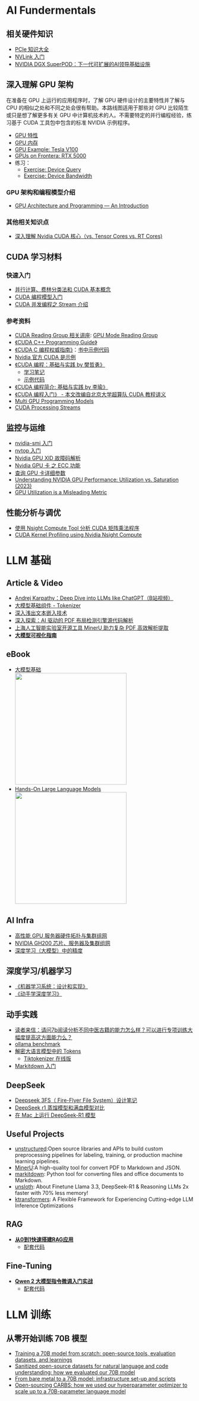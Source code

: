 # AI Fundermentals
## 相关硬件知识
- [PCIe 知识大全](https://mp.weixin.qq.com/s/dHvKYcZoa4rcF90LLyo_0A)
- [NVLink 入门](https://mp.weixin.qq.com/s/fP69UEgusOa_X4ZKLo30ig)
- [NVIDIA DGX SuperPOD：下一代可扩展的AI领导基础设施](https://mp.weixin.qq.com/s/a64Qb6DuAAZnCTBy8g1p2Q)

## 深入理解 GPU 架构
在准备在 GPU 上运行的应用程序时，了解 GPU 硬件设计的主要特性并了解与 CPU 的相似之处和不同之处会很有帮助。本路线图适用于那些对 GPU 比较陌生或只是想了解更多有关 GPU 中计算机技术的人。不需要特定的并行编程经验，练习基于 CUDA 工具包中包含的标准 NVIDIA 示例程序。

- [GPU 特性](gpu_architecture/gpu_characteristics.md)
- [GPU 内存](gpu_architecture/gpu_memory.md)
- [GPU Example: Tesla V100](gpu_architecture/tesla_v100.md)
- [GPUs on Frontera: RTX 5000](gpu_architecture/rtx_5000.md)
- 练习：
	- [Exercise: Device Query](gpu_architecture/exer_device_query.md)
	- [Exercise: Device Bandwidth](gpu_architecture/exer_device_bandwidth.md)

### GPU 架构和编程模型介绍
- [GPU Architecture and Programming — An Introduction](gpu_programming/gpu_programming_introduction.md)

### 其他相关知识点
- [深入理解 Nvidia CUDA 核心（vs. Tensor Cores vs. RT Cores)](cuda/cuda_cores_cn.md)

## CUDA 学习材料
### 快速入门
- [并行计算、费林分类法和 CUDA 基本概念](https://mp.weixin.qq.com/s/NL_Bz8JB-LdAtrQake7EdA)
- [CUDA 编程模型入门](https://mp.weixin.qq.com/s/IUYzzgt6DUYhfaDnbxoZuQ)
- [CUDA 并发编程之 Stream 介绍](cuda/cuda_streams.md)

### 参考资料
- [CUDA Reading Group 相关讲座](https://mp.weixin.qq.com/s/6sOrNzG0UeVBes8stWSoWA): [GPU Mode Reading Group](https://github.com/gpu-mode)
- [《CUDA C++ Programming Guide》](https://docs.nvidia.com/cuda/cuda-c-programming-guide/index.html)
- [《CUDA C 编程权威指南》](https://mp.weixin.qq.com/s/xJY5Znv3cuQi_UCd_XjJ4A)：[书中示例代码](https://github.com/Eddie-Wang1120/Professional-CUDA-C-Programming-Code-and-Notes)
- [Nvidia 官方 CUDA 是示例](https://github.com/NVIDIA/cuda-samples)
- [《CUDA 编程：基础与实践 by 樊哲勇》](https://book.douban.com/subject/35252459/)
	- [学习笔记](https://github.com/QINZHAOYU/CudaSteps)
	- [示例代码](https://github.com/MAhaitao999/CUDA_Programming)
- [《CUDA 编程简介: 基础与实践 by 李瑜》](http://www.frankyongtju.cn/ToSeminars/hpc.pdf)
- [《CUDA 编程入门》 - 本文改编自北京大学超算队 CUDA 教程讲义](https://hpcwiki.io/gpu/cuda/)
- [Multi GPU Programming Models](https://github.com/NVIDIA/multi-gpu-programming-models)
- [CUDA Processing Streams](https://turing.une.edu.au/~cosc330/lectures/display_lecture.php?lecture=22#1)

## 监控与运维
- [nvidia-smi 入门](ops/nvidia-smi.md)
- [nvtop 入门](ops/nvtop.md)
- [Nvidia GPU XID 故障码解析](https://mp.weixin.qq.com/s/ekCnhr3qrhjuX_-CEyx65g)
- [Nvidia GPU 卡 之 ECC 功能](https://mp.weixin.qq.com/s/nmZVOQAyfFyesm79HzjUlQ)
- [查询 GPU 卡详细参数](ops/DeviceQuery.md)
- [Understanding NVIDIA GPU Performance: Utilization vs. Saturation (2023)](https://arthurchiao.art/blog/understanding-gpu-performance/)
- [GPU Utilization is a Misleading Metric](ops/gpu_utils.md)

## 性能分析与调优
- [使用 Nsight Compute Tool 分析 CUDA 矩阵乘法程序](https://www.yuque.com/u41800946/nquqpa/eo7gykiyhg8xi2gg)
- [CUDA Kernel Profiling using Nvidia Nsight Compute](profiling/s9345-cuda-kernel-profiling-using-nvidia-nsight-compute.pdf)

# LLM 基础
## Article & Video
- [Andrej Karpathy：Deep Dive into LLMs like ChatGPT（B站视频）](https://www.bilibili.com/video/BV16cNEeXEer)
- [大模型基础组件 - Tokenizer](https://zhuanlan.zhihu.com/p/651430181)
- [深入浅出文本嵌入技术](llm/text_embeddings_guide.md)
- [深入探索：AI 驱动的 PDF 布局检测引擎源代码解析](llm/marker.zh-CN.md)
- [上海人工智能实验室开源工具 MinerU 助力复杂 PDF 高效解析提取](llm/minerU_intro.md)
- [**大模型可视化指南**](https://www.maartengrootendorst.com/)

## eBook
- [大模型基础](https://github.com/ZJU-LLMs/Foundations-of-LLMs) <br>
	<img src="https://raw.githubusercontent.com/ZJU-LLMs/Foundations-of-LLMs/main/figure/cover.png" height="300"/>
- [Hands-On Large Language Models](https://github.com/HandsOnLLM/Hands-On-Large-Language-Models) <br>
	<img src="https://raw.githubusercontent.com/HandsOnLLM/Hands-On-Large-Language-Models/main/images/book_cover.png" height="300"/>
	
## AI Infra
- [高性能 GPU 服务器硬件拓扑与集群组网](https://arthurchiao.art/blog/gpu-advanced-notes-1-zh/)
- [NVIDIA GH200 芯片、服务器及集群组网](https://arthurchiao.art/blog/gpu-advanced-notes-4-zh/)
- [深度学习（大模型）中的精度](https://mp.weixin.qq.com/s/b08gFicrKNCfrwSlpsecmQ)

## 深度学习/机器学习
- [《机器学习系统：设计和实现》](https://openmlsys.github.io/index.html)
- [《动手学深度学习》](https://zh.d2l.ai/)

## 动手实践
- [读者来信：请问7b阅读分析不同中医古籍的能力怎么样？可以进行专项训练大幅度提高这方面能力么？](llm/traditional-chinese-medicine.md)
- [ollama benchmark](llm/ollama/README.md)
- [解密大语言模型中的 Tokens](llm/token/llm_token_intro.md)
	- [Tiktokenizer 在线版](https://tiktokenizer.vercel.app/?model=gpt-4o)
- [Markitdown 入门](llm/markitdown/README.md)

## DeepSeek
- [Deepseek 3FS（ Fire-Flyer File System）设计笔记](deepseek/deepseek_3fs_design_notes.zh-CN.md)
- [DeepSeek r1 蒸馏模型和满血模型对比](deepseek/deepseek-r1-cmp.md)
- [在 Mac 上运行 DeepSeek-R1 模型](deepseek/mac-deepseek-r1.md)

## Useful Projects

- [unstructured](https://github.com/Unstructured-IO/unstructured):Open source libraries and APIs to build custom preprocessing pipelines for labeling, training, or production machine learning pipelines.
- [MinerU](https://github.com/opendatalab/MinerU):A high-quality tool for convert PDF to Markdown and JSON.
- [markitdown](https://github.com/microsoft/markitdown): Python tool for converting files and office documents to Markdown.
- [unsloth](https://github.com/unslothai/unsloth): About
Finetune Llama 3.3, DeepSeek-R1 & Reasoning LLMs 2x faster with 70% less memory! 
- [ktransformers](https://github.com/kvcache-ai/ktransformers): A Flexible Framework for Experiencing Cutting-edge LLM Inference Optimizations

## RAG
- [**从0到1快速搭建RAG应用**](https://mp.weixin.qq.com/s/89-bwZ4aPor4ySj5U3n5zw)
	- [配套代码](llm/rag/lession2.ipynb)

## Fine-Tuning
- [**Qwen 2 大模型指令微调入门实战**](https://mp.weixin.qq.com/s/Atf61jocM3FBoGjZ_DZ1UA)
	- [配套代码](llm/fine-tuning/train_qwen2.ipynb)

# LLM 训练
## 从零开始训练 70B 模型
* [Training a 70B model from scratch: open-source tools, evaluation datasets, and learnings](https://imbue.com/research/70b-intro/)
* [Sanitized open-source datasets for natural language and code understanding: how we evaluated our 70B model](https://imbue.com/research/70b-evals/)
* [From bare metal to a 70B model: infrastructure set-up and scripts](https://imbue.com/research/70b-infrastructure/)
* [Open-sourcing CARBS: how we used our hyperparameter optimizer to scale up to a 70B-parameter language model](https://imbue.com/research/70b-carbs/)
